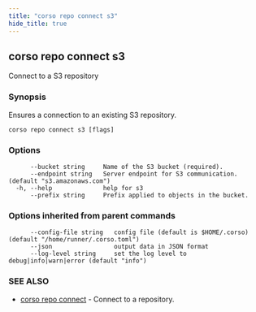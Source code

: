 ```yaml
---
title: "corso repo connect s3"
hide_title: true
---
```

## corso repo connect s3

Connect to a S3 repository

### Synopsis

Ensures a connection to an existing S3 repository.

```
corso repo connect s3 [flags]
```

### Options

```
      --bucket string     Name of the S3 bucket (required).
      --endpoint string   Server endpoint for S3 communication. (default "s3.amazonaws.com")
  -h, --help              help for s3
      --prefix string     Prefix applied to objects in the bucket.
```

### Options inherited from parent commands

```
      --config-file string   config file (default is $HOME/.corso) (default "/home/runner/.corso.toml")
      --json                 output data in JSON format
      --log-level string     set the log level to debug|info|warn|error (default "info")
```

### SEE ALSO

* [corso repo connect](corso_repo_connect.md)	 - Connect to a repository.

